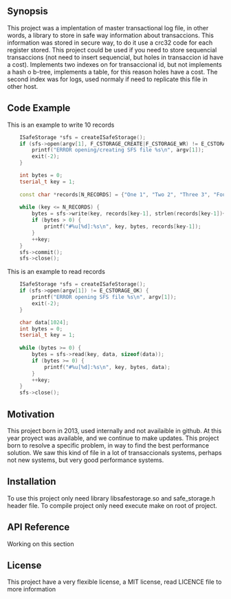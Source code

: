 ## Synopsis

This project was a implentation of master transactional log file, in other words, a library to store in safe way information about transaccions. This information was stored in secure way, to do it use a crc32 code for each register stored. This project could be used if you need to store sequencial transaccions (not need to insert sequencial, but holes in transaccion id have a cost). Implements two indexes on for transaccional id, but not implements a hash o b-tree, implements a table, for this reason holes have a cost. The second index was for logs, used normaly if need to replicate this file in other host.

## Code Example

This is an example to write 10 records
```C++
	ISafeStorage *sfs = createISafeStorage();
	if (sfs->open(argv[1], F_CSTORAGE_CREATE|F_CSTORAGE_WR) != E_CSTORAGE_OK) {
		printf("ERROR opening/creating SFS file %s\n", argv[1]);
		exit(-2);
	}

	int bytes = 0;
	tserial_t key = 1;
	
	const char *records[N_RECORDS] = {"One 1", "Two 2", "Three 3", "Four 4", "Five 5", "Six 6", "Seven 7", "Eight 8", "Nine 9", "Ten 10"};
	
	while (key <= N_RECORDS) {
		bytes = sfs->write(key, records[key-1], strlen(records[key-1])+1);
		if (bytes > 0) {
			printf("#%u[%d]:%s\n", key, bytes, records[key-1]);
		}
		++key;
	}
	sfs->commit();
	sfs->close();
```

This is an example to read records
```C++
	ISafeStorage *sfs = createISafeStorage();
	if (sfs->open(argv[1]) != E_CSTORAGE_OK) {
		printf("ERROR opening SFS file %s\n", argv[1]);
		exit(-2);
	}

	char data[1024];
	int bytes = 0;
	tserial_t key = 1;
	
	while (bytes >= 0) {
		bytes = sfs->read(key, data, sizeof(data));
		if (bytes >= 0) {
			printf("#%u[%d]:%s\n", key, bytes, data);
		}
		++key;
	}
	sfs->close();
```

## Motivation

This project born in 2013, used internally and not availaible in github. At this year proyect was available, and we continue to make updates. This project born to resolve a specific problem, in way to find the best performance solution. We saw this kind of file in a lot of transaccionals systems, perhaps not new systems, but very good performance systems.

## Installation

To use this project only need library libsafestorage.so and safe_storage.h header file. To compile project only need execute make on root of project.

## API Reference

Working on this section

## License

This project have a very flexible license, a MIT license, read LICENCE file to more information
